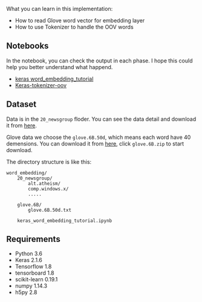 What you can learn in this implementation:
- How to read Glove word vector for embedding layer
- How to use Tokenizer to handle the OOV words

## Notebooks

In the notebook, you can check the output in each phase. I hope this could help you better understand what happend.

- [keras word_embedding_tutorial](https://github.com/BrambleXu/nlp-beginner-guide-keras/blob/ba5af260f9f999af4235cd03b36c5217db8a0cf9/word_embedding/keras_word_embedding_tutorial.ipynb)
- [Keras-tokenizer-oov](https://github.com/BrambleXu/nlp-beginner-guide-keras/blob/ba5af260f9f999af4235cd03b36c5217db8a0cf9/word_embedding/Keras-tokenizer-oov.ipynb)

## Dataset

Data is in the `20_newsgroup` floder. You can see the data detail and download it from [here](http://www.cs.cmu.edu/afs/cs.cmu.edu/project/theo-20/www/data/news20.html).

Glove data we choose the `glove.6B.50d`, which means each word have 40 demensions. You can download it from [here](https://nlp.stanford.edu/projects/glove/), click `glove.6B.zip` to start download.

The directory structure is like this:
```
word_embedding/
    20_newsgroup/
        alt.atheism/
        comp.windows.x/
        .....

    glove.6B/
        glove.6B.50d.txt

    keras_word_embedding_tutorial.ipynb
```

## Requirements

- Python 3.6
- Keras 2.1.6
- Tensorflow 1.8
- tensorboard 1.8
- scikit-learn 0.19.1
- numpy 1.14.3
- h5py 2.8


<!--## References-->

<!--**Article**-->
<!--- [Understanding Convolutional Neural Networks for NLP](http://www.wildml.com/2015/11/understanding-convolutional-neural-networks-for-nlp/)-->
<!--- [Implementing a CNN for Text Classification in Tensorflow blog post](http://www.wildml.com/2015/12/implementing-a-cnn-for-text-classification-in-tensorflow/)-->
